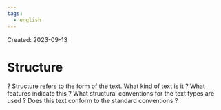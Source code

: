 ```yaml
---
tags:
  - english
---
```

Created: 2023-09-13

# Structure
?
Structure refers to the form of the text. What kind of text is it ? What features indicate this ? What structural conventions for the text types are used ? Does this text conform to the standard conventions ?
<!--SR:!2023-09-16,1,230-->